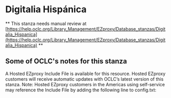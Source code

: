 # Digitalia Hispánica
** This stanza needs manual review at [https://help.oclc.org/Library_Management/EZproxy/Database_stanzas/Digitalia_Hispanica](https://help.oclc.org/Library_Management/EZproxy/Database_stanzas/Digitalia_Hispanica) **

## Some of OCLC's notes for this stanza

A Hosted EZproxy Include File is available for this resource. Hosted EZproxy customers will receive automatic updates with OCLC&rsquo;s latest version of this stanza. Note: Hosted EZproxy customers in the Americas using self-service may reference the Include File by adding the following line to config.txt:

&nbsp;

